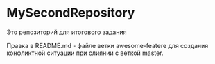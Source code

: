 # MySecondRepository
Это репозиторий для итогового задания


Правка в README.md - файле ветки awesome-featere для создания конфликтной ситуации при слиянии с веткой master.